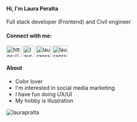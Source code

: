 <h4 align="left">Hi, I'm Laura Peralta</h4>
Full stack developer (Frontend) and Civil engineer
<br>

<h4 align="left">Connect with me:</h4>
<p align="left">
<a href="https://linkedin.com/in/https://www.linkedin.com/in/laurapralta/" target="blank"><img align="center" src="https://raw.githubusercontent.com/rahuldkjain/github-profile-readme-generator/master/src/images/icons/Social/linked-in-alt.svg" alt="https://www.linkedin.com/in/laurapralta/" height="30" width="40" /></a>
<a href="https://www.behance.net/laurapralta" target="blank"><img align="center" src="https://encrypted-tbn0.gstatic.com/images?q=tbn:ANd9GcQknIgcw6obKYNX2jfDhyxRR7suUIHTU46iXXt6iGTiWV8A3SGOk_uohntHV1jCyEHYK7w&usqp=CAU" alt="laurapralta" height="30" width="30" /></a>
<a href="https://instagram.com/laurapralta" target="blank"><img align="center" src="https://raw.githubusercontent.com/rahuldkjain/github-profile-readme-generator/master/src/images/icons/Social/instagram.svg" alt="laurapralta" height="30" width="40" /></a>
<a href="https://twitter.com/laurapralta" target="blank"><img align="center" src="https://raw.githubusercontent.com/rahuldkjain/github-profile-readme-generator/master/src/images/icons/Social/twitter.svg" alt="laurapralta" height="30" width="40" /></a>
</p>

<h4 align="left">About</h4>

- Color lover
- I'm interested in social media marketing
- I have fun doing UX/UI
- My hobby is illustration

<p><img align="center" src="https://github-readme-stats.vercel.app/api/top-langs?username=laurapralta&show_icons=true&locale=en&layout=compact" alt="laurapralta" /></p>


